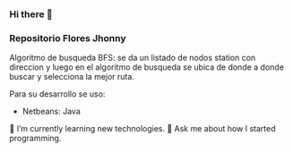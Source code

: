 ### Hi there 👋
### Repositorio Flores Jhonny

Algoritmo de busqueda BFS: se da un listado de nodos station con direccion y luego en el algoritmo de busqueda se ubica de donde a donde buscar y selecciona la mejor ruta.

Para su desarrollo se uso:

- Netbeans: Java

🌱 I’m currently learning new technologies.
💬 Ask me about how I started programming.
